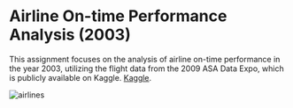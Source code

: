 # Airline On-time Performance Analysis (2003)
This assignment focuses on the analysis of airline on-time performance in the year 2003, utilizing the flight data from the 2009 ASA Data Expo, which is publicly available on Kaggle. [Kaggle](https://www.kaggle.com/datasets/wenxingdi/data-expo-2009-airline-on-time-data/data?select=1993.csv). 

![airlines](https://github.com/user-attachments/assets/df799ec7-f924-42f8-819c-629834eff227)
